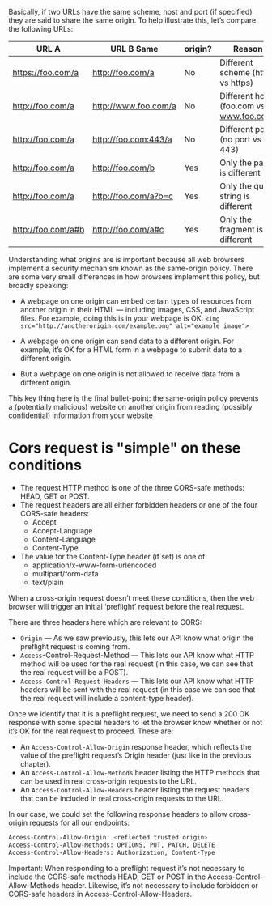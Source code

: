 Basically, if two URLs have the same scheme, host and port (if specified) they are said to share the same origin. To help illustrate this, let’s compare the following URLs:

URL A      |       URL B Same       |      origin?       |        Reason
-----------|-----------|-----------|-----------|
https://foo.com/a  | http://foo.com/a     | No           | Different scheme (http vs https)
http://foo.com/a   | http://www.foo.com/a | No           | Different host   (foo.com vs www.foo.com)
http://foo.com/a   | http://foo.com:443/a | No           | Different port (no port vs 443)
http://foo.com/a   | http://foo.com/b     | Yes          | Only the path is different
http://foo.com/a   | http://foo.com/a?b=c | Yes          | Only the query string is different
http://foo.com/a#b | http://foo.com/a#c   | Yes          | Only the fragment is different

Understanding what origins are is important because all web browsers implement a security mechanism known as the same-origin policy. There are some very small differences in how browsers implement this policy, but broadly speaking:

- A webpage on one origin can embed certain types of resources from another origin in their HTML — including images, CSS, and JavaScript files. For example, doing this is in your webpage is OK:
`<img src="http://anotherorigin.com/example.png" alt="example image">`

- A webpage on one origin can send data to a different origin. For example, it’s OK for a HTML form in a webpage to submit data to a different origin.

- But a webpage on one origin is not allowed to receive data from a different origin. 

This key thing here is the final bullet-point: the same-origin policy prevents a (potentially malicious) website on another origin from reading (possibly confidential) information from your website

# Cors request is "simple" on these conditions
- The request HTTP method is one of the three CORS-safe methods: HEAD, GET or POST.
- The request headers are all either forbidden headers or one of the four CORS-safe headers:
  - Accept
  - Accept-Language
  - Content-Language
  - Content-Type
- The value for the Content-Type header (if set) is one of:
  - application/x-www-form-urlencoded
  - multipart/form-data
  - text/plain

When a cross-origin request doesn’t meet these conditions, then the web browser will trigger an initial ‘preflight’ request before the real request. 



There are three headers here which are relevant to CORS:
- `Origin` — As we saw previously, this lets our API know what origin the preflight request is coming from.
- `Access`-Control-Request-Method — This lets our API know what HTTP method will be used for the real request (in this case, we can see that the real request will be a POST).
- `Access-Control-Request-Headers` — This lets our API know what HTTP headers will be sent with the real request (in this case we can see that the real request will include a content-type header).


Once we identify that it is a preflight request, we need to send a 200 OK response with some special headers to let the browser know whether or not it’s OK for the real request to proceed. These are: 
- An `Access-Control-Allow-Origin` response header, which reflects the value of the preflight request’s Origin header (just like in the previous chapter).
- An `Access-Control-Allow-Methods` header listing the HTTP methods that can be used in real cross-origin requests to the URL.
- An `Access-Control-Allow-Headers` header listing the request headers that can be included in real cross-origin requests to the URL.

In our case, we could set the following response headers to allow cross-origin requests for all our endpoints:

```bash 
Access-Control-Allow-Origin: <reflected trusted origin>
Access-Control-Allow-Methods: OPTIONS, PUT, PATCH, DELETE
Access-Control-Allow-Headers: Authorization, Content-Type
```

Important: When responding to a preflight request it’s not necessary to include the
CORS-safe methods HEAD, GET or POST in the Access-Control-Allow-Methods header.
Likewise, it’s not necessary to include forbidden or CORS-safe headers in
Access-Control-Allow-Headers.


